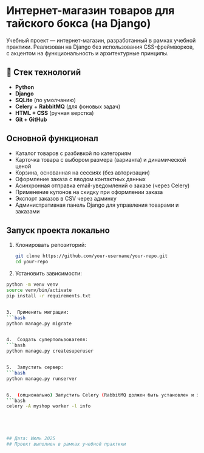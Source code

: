 # Интернет-магазин товаров для тайского бокса (на Django)

Учебный проект — интернет-магазин, разработанный в рамках учебной практики. Реализован на Django без использования CSS-фреймворков, с акцентом на функциональность и архитектурные принципы.

## 🔧 Стек технологий

- **Python**
- **Django**
- **SQLite** (по умолчанию)
- **Celery** + **RabbitMQ** (для фоновых задач)
- **HTML + CSS** (ручная верстка)
- **Git + GitHub**

## Основной функционал

- Каталог товаров с разбивкой по категориям
- Карточка товара с выбором размера (варианта) и динамической ценой
- Корзина, основанная на сессиях (без авторизации)
- Оформление заказа с вводом контактных данных
- Асинхронная отправка email-уведомлений о заказе (через Celery)
- Применение купонов на скидку при оформлении заказа
- Экспорт заказов в CSV через админку
- Административная панель Django для управления товарами и заказами

## Запуск проекта локально

1. Клонировать репозиторий:
   ```bash
   git clone https://github.com/your-username/your-repo.git
   cd your-repo


2.	Установить зависимости:
  ```bash
  python -m venv venv
  source venv/bin/activate
  pip install -r requirements.txt


3.	Применить миграции:
  ```bash
  python manage.py migrate


4.	Создать суперпользователя:
  ```bash
  python manage.py createsuperuser


5.	Запустить сервер:
  ```bash
  python manage.py runserver


6.	(опционально) Запустить Celery (RabbitMQ должен быть установлен и запущен):
  ```bash
  celery -A myshop worker -l info





## Дата: Июль 2025
## Проект выполнен в рамках учебной практики

   
